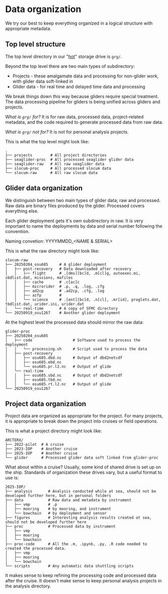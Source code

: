 # Data organization

We try our best to keep everything organized in a logical structure with appropriate metadata.

## Top level structure

The top level directory in our "[hot](https://www.geeksforgeeks.org/system-design/differences-between-hot-data-and-cold-data-system-design/)" storage drive is `grg/`.

Beyond the top level there are two main types of subdirectory:
* Projects - these amalgamate data and processing for non-glider work, with glider data soft-linked in
* Glider data - for real time and delayed time data and processing

We break things down this way because gliders require special treatment. The data processing pipeline for gliders is being unified across gliders and projects.

*What is `grg/` for?* It is for raw data, processed data, project-related metadata, and the code required to generate processed data from raw data.

*What is `grg/` not for?* It is not for personal analysis projects. 

This is what the top level might look like:
```
.
├── projects        # All project directories
├── seaglider-proc  # All processed seaglider glider data
├── seaglider-raw   # All raw seaglider data
├── slocum-proc     # All processed slocum data
└── slocum-raw      # All raw slocum data
```

## Glider data organization

We distinguish between two main types of glider data; raw and processed. Raw data are binary files produced by the glider. Processed covers everything else. 

Each glider deployment gets it's own subdirectory in raw. It is very important to name the deployments by data and serial number following the convention.

Naming convetion: YYYYMMDD_<NAME & SERIAL>

This is what the raw directory might look like:

```
slocum-raw
├── 20250204_osu685     # A glider deployment
│   ├── post-recovery   # Data downloaded after recovery
│   │   ├── flight      # .[dms][bc]d, .m[cl]g, autoexec.mi, sbdlist.dat, missions, mafiles
│   │   ├── cache       # .c[ac]c
│   │   ├── microrider  # .p, .q, .log, .cfg
│   │   ├── ad2cp       # .ad2cp, .cfg, .log
│   │   ├── azfp        #
│   │   └── science     # .[ent][bc]d, .n[cl], .mr[id], proglets.dat, tbdlist.dat, urider.ini, urider.dat
│   └── real-time       # A copy of SFMC directory
└── 20250919_osu1267    # Another glider deployment
```

At the highest level the processed data should mirror the raw data:
```
glider-proc
├── 20250204_osu685
│   ├── code                  # Software used to process the deployment
│   │   └── processing.sh     # Script used to process the data
│   ├── post-recovery
│   │   ├── osu685.dbd.nc     # Output of dbd2netcdf
│   │   ├── osu685.ebd.nc
│   │   └── osu685.pr.l2.nc   # Output of glide
│   └── real-time
│   │   ├── osu685.sbd.nc     # Output of dbd2netcdf
│   │   ├── osu685.tbd.nc
│   │   └── osu685.rt.l2.nc   # Output of glide      
└── 20250919_osu1267
```

## Project data organization

Project data are organized as appropriate for the project. For many projects, it is appropriate to break down the project into cruises or field operations. 

This is what a project directory might look like:

```
ARCTERX/
├── 2022-pilot  # A cruise
├── 2023-IOP    # Another cruise
├── 2025-IOP    # Another cruise
└── glider      # Processed glider data soft linked from glider-proc
```

What about within a cruise? Usually, some kind of shared drive is set up on the ship. Standards of organization these drives vary, but a useful format to use is:

```
2025-IOP/
├── analysis       # Analysis conducted while at sea, should not be developed further here, but in personal folders
├── data           # Raw data and metadata by instrument
│   ├── vmp        # .p
│   ├── mooring    # by mooring, and instrument
│   └── bowchain   # by deployment and sensor
├── figures        # Interesting analysis results created at sea, should not be developed further here
├── proc           # Processed data by instrument
│   ├── vmp
│   ├── mooring 
│   └── bowchain 
├── proc-code      # All the .m, .ipynb, .py, .R code needed to created the processed data. 
│   ├── vmp
│   ├── mooring
│   └── bowchain
└── scripts        # Any automatic data shuttling scripts
```

It makes sense to keep refining the processing code and processed data after the cruise. It doesn't make sense to keep personal analysis projects in the analysis directory. 

